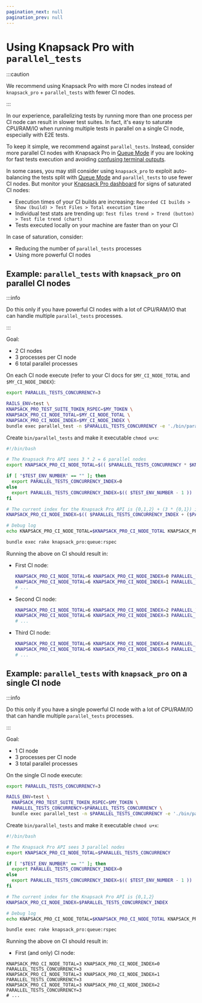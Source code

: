 ```yaml
---
pagination_next: null
pagination_prev: null
---
```


# Using Knapsack Pro with `parallel_tests`

:::caution

We recommend using Knapsack Pro with more CI nodes instead of `knapsack_pro` + `parallel_tests` with fewer CI nodes.

:::

In our experience, parallelizing tests by running more than one process per CI node can result in slower test suites. In fact, it's easy to saturate CPU/RAM/IO when running multiple tests in parallel on a single CI node, especially with E2E tests.

To keep it simple, we recommend against `parallel_tests`. Instead, consider more parallel CI nodes with Knapsack Pro in [Queue Mode](../overview/index.mdx#queue-mode-dynamic-split) if you are looking for fast tests execution and avoiding [confusing terminal outputs](https://github.com/grosser/parallel_tests/issues?q=is%3Aissue+is%3Aopen+output).

In some cases, you may still consider using `knapsack_pro` to exploit auto-balancing the tests split with [Queue Mode](../overview/index.mdx#queue-mode-dynamic-split) and `parallel_tests` to use fewer CI nodes. But monitor your [Knapsack Pro dashboard](../overview/index.mdx#dashboard) for signs of saturated CI nodes:

- Execution times of your CI builds are increasing: `Recorded CI builds > Show (build) > Test Files > Total execution time`
- Individual test stats are trending up: `Test files trend > Trend (button) > Test file trend (chart)`
- Tests executed locally on your machine are faster than on your CI

In case of saturation, consider:

- Reducing the number of `parallel_tests` processes
- Using more powerful CI nodes

## Example: `parallel_tests` with `knapsack_pro` on parallel CI nodes

:::info

Do this only if you have powerful CI nodes with a lot of CPU/RAM/IO that can handle multiple `parallel_tests` processes.

:::

Goal:

- 2 CI nodes
- 3 processes per CI node
- 6 total parallel processes

On each CI node execute (refer to your CI docs for `$MY_CI_NODE_TOTAL` and `$MY_CI_NODE_INDEX`):

```bash
export PARALLEL_TESTS_CONCURRENCY=3

RAILS_ENV=test \
KNAPSACK_PRO_TEST_SUITE_TOKEN_RSPEC=$MY_TOKEN \
KNAPSACK_PRO_CI_NODE_TOTAL=$MY_CI_NODE_TOTAL \
KNAPSACK_PRO_CI_NODE_INDEX=$MY_CI_NODE_INDEX \
bundle exec parallel_test -n $PARALLEL_TESTS_CONCURRENCY -e './bin/parallel_tests'
```

Create `bin/parallel_tests` and make it executable `chmod u+x`:

```bash
#!/bin/bash

# The Knapsack Pro API sees 3 * 2 = 6 parallel nodes
export KNAPSACK_PRO_CI_NODE_TOTAL=$(( $PARALLEL_TESTS_CONCURRENCY * $KNAPSACK_PRO_CI_NODE_TOTAL ))

if [ "$TEST_ENV_NUMBER" == "" ]; then
  export PARALLEL_TESTS_CONCURRENCY_INDEX=0
else
  export PARALLEL_TESTS_CONCURRENCY_INDEX=$(( $TEST_ENV_NUMBER - 1 ))
fi

# The current index for the Knapsack Pro API is {0,1,2} + (3 * {0,1}) in other words either {0,1,2,3,4,5}
KNAPSACK_PRO_CI_NODE_INDEX=$(( $PARALLEL_TESTS_CONCURRENCY_INDEX + ($PARALLEL_TESTS_CONCURRENCY * $KNAPSACK_PRO_CI_NODE_INDEX) ))

# Debug log
echo KNAPSACK_PRO_CI_NODE_TOTAL=$KNAPSACK_PRO_CI_NODE_TOTAL KNAPSACK_PRO_CI_NODE_INDEX=$KNAPSACK_PRO_CI_NODE_INDEX PARALLEL_TESTS_CONCURRENCY=$PARALLEL_TESTS_CONCURRENCY

bundle exec rake knapsack_pro:queue:rspec
```

Running the above on CI should result in:

- First CI node:

  ```bash
  KNAPSACK_PRO_CI_NODE_TOTAL=6 KNAPSACK_PRO_CI_NODE_INDEX=0 PARALLEL_TESTS_CONCURRENCY=2
  KNAPSACK_PRO_CI_NODE_TOTAL=6 KNAPSACK_PRO_CI_NODE_INDEX=1 PARALLEL_TESTS_CONCURRENCY=2
  # ...
  ```

- Second CI node:

  ```bash
  KNAPSACK_PRO_CI_NODE_TOTAL=6 KNAPSACK_PRO_CI_NODE_INDEX=2 PARALLEL_TESTS_CONCURRENCY=2
  KNAPSACK_PRO_CI_NODE_TOTAL=6 KNAPSACK_PRO_CI_NODE_INDEX=3 PARALLEL_TESTS_CONCURRENCY=2
  # ...
  ```

- Third CI node:
  ```bash
  KNAPSACK_PRO_CI_NODE_TOTAL=6 KNAPSACK_PRO_CI_NODE_INDEX=4 PARALLEL_TESTS_CONCURRENCY=2
  KNAPSACK_PRO_CI_NODE_TOTAL=6 KNAPSACK_PRO_CI_NODE_INDEX=5 PARALLEL_TESTS_CONCURRENCY=2
  # ...
  ```

## Example: `parallel_tests` with `knapsack_pro` on a single CI node

:::info

Do this only if you have a single powerful CI node with a lot of CPU/RAM/IO that can handle multiple `parallel_tests` processes.

:::

Goal:

- 1 CI node
- 3 processes per CI node
- 3 total parallel processes

On the single CI node execute:

```bash
export PARALLEL_TESTS_CONCURRENCY=3

RAILS_ENV=test \
  KNAPSACK_PRO_TEST_SUITE_TOKEN_RSPEC=$MY_TOKEN \
  PARALLEL_TESTS_CONCURRENCY=$PARALLEL_TESTS_CONCURRENCY \
  bundle exec parallel_test -n $PARALLEL_TESTS_CONCURRENCY -e './bin/parallel_tests'
```

Create `bin/parallel_tests` and make it executable `chmod u+x`:

```bash
#!/bin/bash

# The Knapsack Pro API sees 3 parallel nodes
export KNAPSACK_PRO_CI_NODE_TOTAL=$PARALLEL_TESTS_CONCURRENCY

if [ "$TEST_ENV_NUMBER" == "" ]; then
  export PARALLEL_TESTS_CONCURRENCY_INDEX=0
else
  export PARALLEL_TESTS_CONCURRENCY_INDEX=$(( $TEST_ENV_NUMBER - 1 ))
fi

# The current index for the Knapsack Pro API is {0,1,2}
KNAPSACK_PRO_CI_NODE_INDEX=$PARALLEL_TESTS_CONCURRENCY_INDEX

# Debug log
echo KNAPSACK_PRO_CI_NODE_TOTAL=$KNAPSACK_PRO_CI_NODE_TOTAL KNAPSACK_PRO_CI_NODE_INDEX=$KNAPSACK_PRO_CI_NODE_INDEX PARALLEL_TESTS_CONCURRENCY=$PARALLEL_TESTS_CONCURRENCY

bundle exec rake knapsack_pro:queue:rspec
```

Running the above on CI should result in:

- First (and only) CI node:

```
KNAPSACK_PRO_CI_NODE_TOTAL=3 KNAPSACK_PRO_CI_NODE_INDEX=0 PARALLEL_TESTS_CONCURRENCY=3
KNAPSACK_PRO_CI_NODE_TOTAL=3 KNAPSACK_PRO_CI_NODE_INDEX=1 PARALLEL_TESTS_CONCURRENCY=3
KNAPSACK_PRO_CI_NODE_TOTAL=3 KNAPSACK_PRO_CI_NODE_INDEX=2 PARALLEL_TESTS_CONCURRENCY=3
# ...
```
